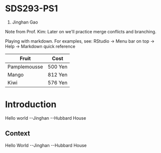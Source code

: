 # SDS293-PS1


1. Jinghan Gao 


Note from Prof. Kim: Later on we'll practice merge conflicts and branching.

Playing with markdown. For examples, see: RStudio -> Menu bar on top -> Help -> Markdown quick reference

Fruit  | Cost
------------- | -------------
Pamplemousse  | 500 Yen
Mango  | 812 Yen 
Kiwi | 576 Yen 

# Introduction

Hello world --Jinghan --Hubbard House 

## Context

Hello World --Jinghan --Hubbard House 